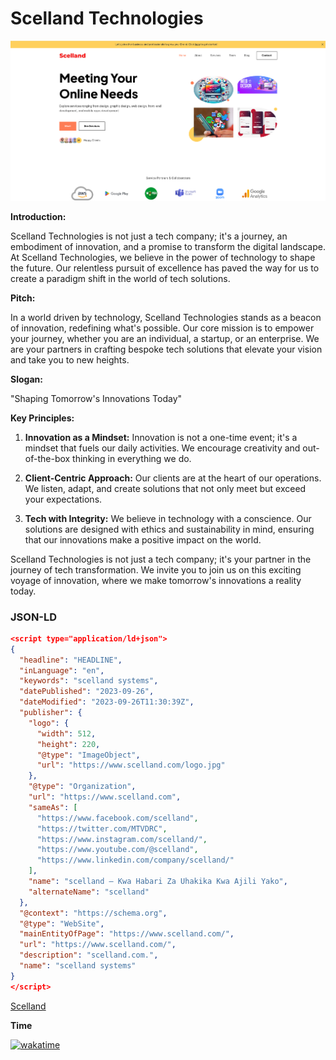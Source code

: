 # Scelland Technologies

<img src="img/home.png" >



**Introduction:**

Scelland Technologies is not just a tech company; it's a journey, an embodiment of innovation, and a promise to transform the digital landscape. At Scelland Technologies, we believe in the power of technology to shape the future. Our relentless pursuit of excellence has paved the way for us to create a paradigm shift in the world of tech solutions. 

**Pitch:**

In a world driven by technology, Scelland Technologies stands as a beacon of innovation, redefining what's possible. Our core mission is to empower your journey, whether you are an individual, a startup, or an enterprise. We are your partners in crafting bespoke tech solutions that elevate your vision and take you to new heights.

**Slogan:** 

"Shaping Tomorrow's Innovations Today"

**Key Principles:**

1. **Innovation as a Mindset:** Innovation is not a one-time event; it's a mindset that fuels our daily activities. We encourage creativity and out-of-the-box thinking in everything we do.

2. **Client-Centric Approach:** Our clients are at the heart of our operations. We listen, adapt, and create solutions that not only meet but exceed your expectations.

3. **Tech with Integrity:** We believe in technology with a conscience. Our solutions are designed with ethics and sustainability in mind, ensuring that our innovations make a positive impact on the world.

Scelland Technologies is not just a tech company; it's your partner in the journey of tech transformation. We invite you to join us on this exciting voyage of innovation, where we make tomorrow's innovations a reality today.

### JSON-LD
```json
<script type="application/ld+json">
{
  "headline": "HEADLINE",
  "inLanguage": "en",
  "keywords": "scelland systems",
  "datePublished": "2023-09-26",
  "dateModified": "2023-09-26T11:30:39Z",
  "publisher": {
    "logo": {
      "width": 512,
      "height": 220,
      "@type": "ImageObject",
      "url": "https://www.scelland.com/logo.jpg"
    },
    "@type": "Organization",
    "url": "https://www.scelland.com",
    "sameAs": [
      "https://www.facebook.com/scelland",
      "https://twitter.com/MTVDRC",
      "https://www.instagram.com/scelland/",
      "https://www.youtube.com/@scelland",
      "https://www.linkedin.com/company/scelland/"
    ],
    "name": "scelland – Kwa Habari Za Uhakika Kwa Ajili Yako",
    "alternateName": "scelland"
  },
  "@context": "https://schema.org",
  "@type": "WebSite",
  "mainEntityOfPage": "https://www.scelland.com/",
  "url": "https://www.scelland.com/",
  "description": "scelland.com.",
  "name": "scelland systems"
}
</script>
```

[Scelland](https://www.scelland.com/)

**Time**

[![wakatime](https://wakatime.com/badge/user/516374bf-c07b-49d5-9972-bc15f71c20a3/project/b59d4f14-2f62-48a5-8fbc-7a3fbe6ef3ad.svg)](https://wakatime.com/badge/user/516374bf-c07b-49d5-9972-bc15f71c20a3/project/b59d4f14-2f62-48a5-8fbc-7a3fbe6ef3ad)
